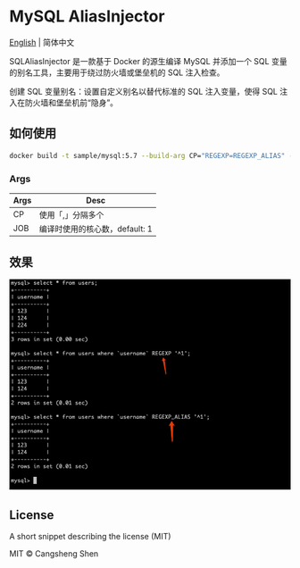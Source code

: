 # MySQL AliasInjector

[English](https://github.com/shencangsheng/MySQL-AliasInjector) | 简体中文

SQLAliasInjector 是一款基于 Docker 的源生编译 MySQL 并添加一个 SQL 变量的别名工具，主要用于绕过防火墙或堡垒机的 SQL 注入检查。

创建 SQL 变量别名：设置自定义别名以替代标准的 SQL 注入变量，使得 SQL 注入在防火墙和堡垒机前“隐身”。

## 如何使用

```bash
docker build -t sample/mysql:5.7 --build-arg CP="REGEXP=REGEXP_ALIAS" --build-arg JOB="4" .
```

### Args

| Args | Desc                           |
| ---- | ------------------------------ |
| CP   | 使用「,」分隔多个              |
| JOB  | 编译时使用的核心数，default: 1 |

## 效果

<p align="center">
<img src="../docs/content/assets/img/regexp.alias.png" alt="Regexp" title="Regexp" />
</p>

## License

A short snippet describing the license (MIT)

MIT © Cangsheng Shen
